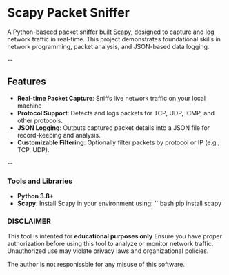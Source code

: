 # Scapy Packet Sniffer

A Python-baseed packet sniffer built Scapy, designed to capture and log network traffic in real-time.
This project demonstrates foundational skills in network programming, packet analysis, and JSON-based data logging.

--

## Features
- **Real-time Packet Capture**: Sniffs live network traffic on your local machine
- **Protocol Support**: Detects and logs packets for TCP, UDP, ICMP, and other protocols.
- **JSON Logging**: Outputs captured packet details into a JSON file for record-keeping and analysis.
- **Customizable Filtering**: Optionally filter packets by protocol or IP (e.g., TCP, UDP).

--

### Tools and Libraries

- **Python 3.8+**
- **Scapy**:
  Install Scapy in your environment using:
  '''bash
  pip install scapy

### DISCLAIMER
This tool is intented for **educational purposes only**
Ensure you have proper authorization before using this tool to analyze or monitor network traffic. Unauthorized use may violate privacy laws and organizational policies.

The author is not responissble for any misuse of this software.

